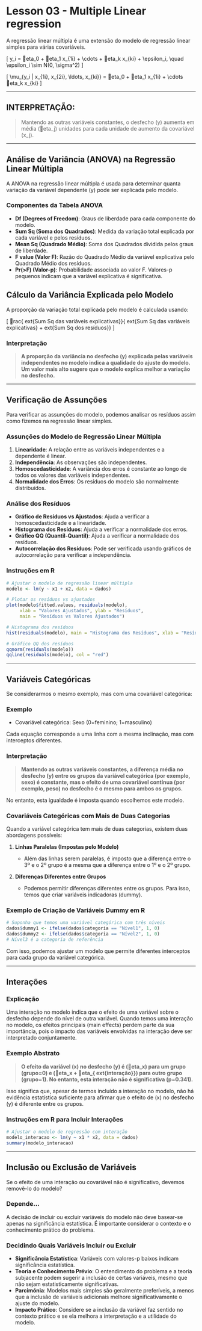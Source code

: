 # Lesson 03 - Multiple Linear regression


A regressão linear múltipla é uma extensão do modelo de regressão linear simples para várias covariáveis.

\[ y_i = eta_0 + eta_1 x_{1i} + \cdots + eta_k x_{ki} + \epsilon_i, \quad \epsilon_i \sim N(0, \sigma^2) \]

\[ \mu_{y_i | x_{1i}, x_{2i}, \ldots, x_{ki}} = eta_0 + eta_1 x_{1i} + \cdots eta_k x_{ki} \]

---

## **INTERPRETAÇÃO:**
> Mantendo as outras variáveis constantes, o desfecho \(y\) aumenta em média \(eta_j\) unidades para cada unidade de aumento da covariável \(x_j\).

---

## Análise de Variância (ANOVA) na Regressão Linear Múltipla

A ANOVA na regressão linear múltipla é usada para determinar quanta variação da variável dependente \(y\) pode ser explicada pelo modelo.

### Componentes da Tabela ANOVA
- **Df (Degrees of Freedom)**: Graus de liberdade para cada componente do modelo.
- **Sum Sq (Soma dos Quadrados)**: Medida da variação total explicada por cada variável e pelos resíduos.
- **Mean Sq (Quadrado Médio)**: Soma dos Quadrados dividida pelos graus de liberdade.
- **F value (Valor F)**: Razão do Quadrado Médio da variável explicativa pelo Quadrado Médio dos resíduos.
- **Pr(>F) (Valor-p)**: Probabilidade associada ao valor F. Valores-p pequenos indicam que a variável explicativa é significativa.

## Cálculo da Variância Explicada pelo Modelo
A proporção da variação total explicada pelo modelo é calculada usando:

\[
rac{	ext{Sum Sq das variáveis explicativas}}{	ext{Sum Sq das variáveis explicativas} + 	ext{Sum Sq dos resíduos}}
\]

### Interpretação
> **A proporção da variância no desfecho \(y\) explicada pelas variáveis independentes no modelo indica a qualidade do ajuste do modelo. Um valor mais alto sugere que o modelo explica melhor a variação no desfecho.**

---

## Verificação de Assunções

Para verificar as assunções do modelo, podemos analisar os resíduos assim como fizemos na regressão linear simples.

### Assunções do Modelo de Regressão Linear Múltipla
1. **Linearidade**: A relação entre as variáveis independentes e a dependente é linear.
2. **Independência**: As observações são independentes.
3. **Homoscedasticidade**: A variância dos erros é constante ao longo de todos os valores das variáveis independentes.
4. **Normalidade dos Erros**: Os resíduos do modelo são normalmente distribuídos.

### Análise dos Resíduos
- **Gráfico de Resíduos vs Ajustados**: Ajuda a verificar a homoscedasticidade e a linearidade.
- **Histograma dos Resíduos**: Ajuda a verificar a normalidade dos erros.
- **Gráfico QQ (Quantil-Quantil)**: Ajuda a verificar a normalidade dos resíduos.
- **Autocorrelação dos Resíduos**: Pode ser verificada usando gráficos de autocorrelação para verificar a independência.

### Instruções em R
```R
# Ajustar o modelo de regressão linear múltipla
modelo <- lm(y ~ x1 + x2, data = dados)

# Plotar os resíduos vs ajustados
plot(modelo$fitted.values, residuals(modelo),
     xlab = "Valores Ajustados", ylab = "Resíduos",
     main = "Resíduos vs Valores Ajustados")

# Histograma dos resíduos
hist(residuals(modelo), main = "Histograma dos Resíduos", xlab = "Resíduos")

# Gráfico QQ dos resíduos
qqnorm(residuals(modelo))
qqline(residuals(modelo), col = "red")
```

---

## Variáveis Categóricas

Se considerarmos o mesmo exemplo, mas com uma covariável categórica:

### Exemplo
- Covariável categórica: Sexo (0=feminino; 1=masculino)

Cada equação corresponde a uma linha com a mesma inclinação, mas com interceptos diferentes.

### Interpretação
> **Mantendo as outras variáveis constantes, a diferença média no desfecho \(y\) entre os grupos da variável categórica (por exemplo, sexo) é constante, mas o efeito de uma covariável contínua (por exemplo, peso) no desfecho é o mesmo para ambos os grupos.**

No entanto, esta igualdade é imposta quando escolhemos este modelo.

### Covariáveis Categóricas com Mais de Duas Categorias
Quando a variável categórica tem mais de duas categorias, existem duas abordagens possíveis:

1. **Linhas Paralelas (Impostas pelo Modelo)**
   - Além das linhas serem paralelas, é imposto que a diferença entre o 3º e o 2º grupo é a mesma que a diferença entre o 1º e o 2º grupo.

2. **Diferenças Diferentes entre Grupos**
   - Podemos permitir diferenças diferentes entre os grupos. Para isso, temos que criar variáveis indicadoras (dummy).

### Exemplo de Criação de Variáveis Dummy em R
```R
# Suponha que temos uma variável categórica com três níveis
dados$dummy1 <- ifelse(dados$categoria == "Nível1", 1, 0)
dados$dummy2 <- ifelse(dados$categoria == "Nível2", 1, 0)
# Nível3 é a categoria de referência
```

Com isso, podemos ajustar um modelo que permite diferentes interceptos para cada grupo da variável categórica.

---

## Interações

### Explicação
Uma interação no modelo indica que o efeito de uma variável sobre o desfecho depende do nível de outra variável. Quando temos uma interação no modelo, os efeitos principais (main effects) perdem parte da sua importância, pois o impacto das variáveis envolvidas na interação deve ser interpretado conjuntamente.

### Exemplo Abstrato
> **O efeito da variável \(x\) no desfecho \(y\) é \(eta_x\) para um grupo (grupo=0) e \(eta_x + eta_{	ext{interação}}\) para outro grupo (grupo=1). No entanto, esta interação não é significativa (p=0.341).**

Isso significa que, apesar de termos incluído a interação no modelo, não há evidência estatística suficiente para afirmar que o efeito de \(x\) no desfecho \(y\) é diferente entre os grupos.

### Instruções em R para Incluir Interações
```R
# Ajustar o modelo de regressão com interação
modelo_interacao <- lm(y ~ x1 * x2, data = dados)
summary(modelo_interacao)
```

---

## Inclusão ou Exclusão de Variáveis

Se o efeito de uma interação ou covariável não é significativo, devemos removê-lo do modelo?

### Depende...
A decisão de incluir ou excluir variáveis do modelo não deve basear-se apenas na significância estatística. É importante considerar o contexto e o conhecimento prático do problema.

### Decidindo Quais Variáveis Incluir ou Excluir
- **Significância Estatística**: Variáveis com valores-p baixos indicam significância estatística.
- **Teoria e Conhecimento Prévio**: O entendimento do problema e a teoria subjacente podem sugerir a inclusão de certas variáveis, mesmo que não sejam estatisticamente significativas.
- **Parcimónia**: Modelos mais simples são geralmente preferíveis, a menos que a inclusão de variáveis adicionais melhore significativamente o ajuste do modelo.
- **Impacto Prático**: Considere se a inclusão da variável faz sentido no contexto prático e se ela melhora a interpretação e a utilidade do modelo.

